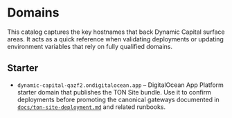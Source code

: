 <!-- deno-fmt-ignore-file -->

# Domains

This catalog captures the key hostnames that back Dynamic Capital surface areas. It acts as a quick reference when validating deployments or updating environment variables that rely on fully qualified domains.

## Starter

- `dynamic-capital-qazf2.ondigitalocean.app` – DigitalOcean App Platform starter domain that publishes the TON Site bundle. Use it to confirm deployments before promoting the canonical gateways documented in [`docs/ton-site-deployment.md`](./ton-site-deployment.md) and related runbooks.
